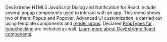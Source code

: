 DevExtreme HTML5 JavaScript Dialog and Notification for React include several popup components used to&nbsp;interact with an&nbsp;app. This demo shows two of&nbsp;them: Popup and Popover. Advanced UI&nbsp;customization is&nbsp;carried out using template components and [render props](https://reactjs.org/docs/render-props.html). Declared [PropTypes for typechecking](https://reactjs.org/docs/typechecking-with-proptypes.html) are included as&nbsp;well. [Learn more about DevExtreme React components](/Documentation/Guide/React_Components/DevExtreme_React_Components/).